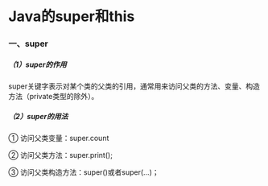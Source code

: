 # Java的super和this

### 一、super

##### （1）super的作用

super关键字表示对某个类的父类的引用，通常用来访问父类的方法、变量、构造方法（private类型的除外）。

##### （2）super的用法

① 访问父类变量：super.count

② 访问父类方法：super.print\(\);

③ 访问父类构造方法：super\(\)或者super\(...\)；

